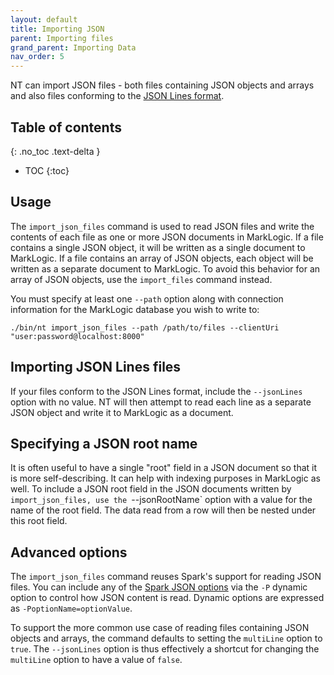 ```yaml
---
layout: default
title: Importing JSON
parent: Importing files
grand_parent: Importing Data
nav_order: 5
---
```


NT can import JSON files - both files containing JSON objects and arrays and also files conforming to the 
[JSON Lines format](https://jsonlines.org/).

## Table of contents
{: .no_toc .text-delta }

- TOC
{:toc}

## Usage

The `import_json_files` command is used to read JSON files and write the contents of each file as one or more JSON
documents in MarkLogic. If a file contains a single JSON object, it will be written as a single document to MarkLogic.
If a file contains an array of JSON objects, each object will be written as a separate document to MarkLogic. To avoid
this behavior for an array of JSON objects, use the `import_files` command instead.

You must specify at least one `--path` option along with connection information for the MarkLogic database you wish to write to:

    ./bin/nt import_json_files --path /path/to/files --clientUri "user:password@localhost:8000"

## Importing JSON Lines files

If your files conform to the JSON Lines format, include the `--jsonLines` option with no value. NT will then attempt
to read each line as a separate JSON object and write it to MarkLogic as a document.

## Specifying a JSON root name

It is often useful to have a single "root" field in a JSON document so that it is more self-describing. It
can help with indexing purposes in MarkLogic as well. To include a JSON root field in the JSON documents written by
`import_json_files, use the `--jsonRootName` option with a value for the name of the root field. The data read from a 
row will then be nested under this root field.

## Advanced options

The `import_json_files` command reuses Spark's support for reading JSON files. You can include any of
the [Spark JSON options](https://spark.apache.org/docs/latest/sql-data-sources-json.html) via the `-P` dynamic option
to control how JSON content is read. Dynamic options are expressed as `-PoptionName=optionValue`.

To support the more common use case of reading files containing JSON objects and arrays, the command defaults to setting
the `multiLine` option to `true`. The `--jsonLines` option is thus effectively a shortcut for changing the `multiLine`
option to have a value of `false`.
